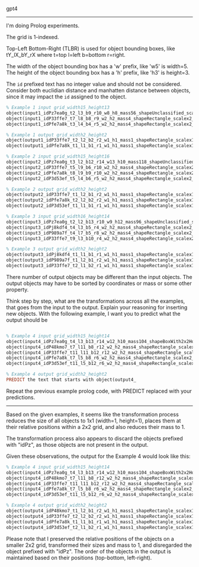 gpt4

---

I'm doing Prolog experiments.


The grid is 1-indexed.


Top-Left Bottom-Right (TLBR) is used for object bounding boxes, like tY_lX_bY_rX where t=top l=left b=bottom r=right.


The width of the object bounding box has a 'w' prefix, like 'w5' is width=5.
The height of the object bounding box has a 'h' prefix, like 'h3' is height=3.


The `id` prefixed text has no integer value and should not be considered.
Consider both euclidian distance and manhatten distance between objects, since it may impact the `id` assigned to the object.


```prolog
% Example 1 input grid_width15_height13
object(input1_idPz7ea0g_t2_l3_b9_r10_w8_h8_mass56_shapeUnclassified_scaleUnknown, transform(rot0_rot180_flip90_flip270)).
object(input1_idP33ffe7_t7_l8_b8_r9_w2_h2_mass4_shapeRectangle_scalex2_scaley2, transform(all)).
object(input1_idPfe7a8k_t3_l4_b4_r5_w2_h2_mass4_shapeRectangle_scalex2_scaley2, transform(all)).

% Example 1 output grid_width2_height2
object(output1_idP33ffe7_t2_l2_b2_r2_w1_h1_mass1_shapeRectangle_scalex1_scaley1, transform(all)).
object(output1_idPfe7a8k_t1_l1_b1_r1_w1_h1_mass1_shapeRectangle_scalex1_scaley1, transform(all)).

% Example 2 input grid_width15_height16
object(input2_idPz7ea0g_t3_l2_b12_r14_w13_h10_mass118_shapeUnclassified_scaleUnknown, transform(rot0_flip90)).
object(input2_idP33ffe7_t5_l9_b6_r10_w2_h2_mass4_shapeRectangle_scalex2_scaley2, transform(all)).
object(input2_idPfe7a8k_t8_l9_b9_r10_w2_h2_mass4_shapeRectangle_scalex2_scaley2, transform(all)).
object(input2_idP3d53ef_t5_l4_b6_r5_w2_h2_mass4_shapeRectangle_scalex2_scaley2, transform(all)).

% Example 2 output grid_width2_height2
object(output2_idP33ffe7_t1_l2_b1_r2_w1_h1_mass1_shapeRectangle_scalex1_scaley1, transform(all)).
object(output2_idPfe7a8k_t2_l2_b2_r2_w1_h1_mass1_shapeRectangle_scalex1_scaley1, transform(all)).
object(output2_idP3d53ef_t1_l1_b1_r1_w1_h1_mass1_shapeRectangle_scalex1_scaley1, transform(all)).

% Example 3 input grid_width16_height14
object(input3_idPz7ea0g_t2_l2_b13_r10_w9_h12_mass96_shapeUnclassified_scaleUnknown, transform(rot90_flip)).
object(input3_idPj8kdf4_t4_l3_b5_r4_w2_h2_mass4_shapeRectangle_scalex2_scaley2, transform(all)).
object(input3_idP989a7f_t4_l7_b5_r8_w2_h2_mass4_shapeRectangle_scalex2_scaley2, transform(all)).
object(input3_idP33ffe7_t9_l3_b10_r4_w2_h2_mass4_shapeRectangle_scalex2_scaley2, transform(all)).

% Example 3 output grid_width2_height2
object(output3_idPj8kdf4_t1_l1_b1_r1_w1_h1_mass1_shapeRectangle_scalex1_scaley1, transform(all)).
object(output3_idP989a7f_t1_l2_b1_r2_w1_h1_mass1_shapeRectangle_scalex1_scaley1, transform(all)).
object(output3_idP33ffe7_t2_l1_b2_r1_w1_h1_mass1_shapeRectangle_scalex1_scaley1, transform(all)).
```
There number of output objects may be different than the input objects.
The output objects may have to be sorted by coordinates or mass or some other property.


Think step by step, what are the transformations across all the examples, that goes from the input to the output. Explain your reasoning for inserting new objects.
With the following example, I want you to predict what the output should be


```prolog

% Example 4 input grid_width15_height14
object(input4_idPz7ea0g_t4_l3_b13_r14_w12_h10_mass104_shapeBoxWith2x2Holes_scaleUnknown, transform(all)).
object(input4_idP48kmo7_t7_l11_b8_r12_w2_h2_mass4_shapeRectangle_scalex2_scaley2, transform(all)).
object(input4_idP33ffe7_t11_l11_b12_r12_w2_h2_mass4_shapeRectangle_scalex2_scaley2, transform(all)).
object(input4_idPfe7a8k_t7_l5_b8_r6_w2_h2_mass4_shapeRectangle_scalex2_scaley2, transform(all)).
object(input4_idP3d53ef_t11_l5_b12_r6_w2_h2_mass4_shapeRectangle_scalex2_scaley2, transform(all)).

% Example 4 output grid_width2_height2
PREDICT the text that starts with object(output4_
```
Repeat the previous example prolog code, with PREDICT replaced with your predictions.

---

Based on the given examples, it seems like the transformation process reduces the size of all objects to 1x1 (width=1, height=1), places them at their relative positions within a 2x2 grid, and also reduces their mass to 1.

The transformation process also appears to discard the objects prefixed with "idPz", as those objects are not present in the output.

Given these observations, the output for the Example 4 would look like this:

```prolog
% Example 4 input grid_width15_height14
object(input4_idPz7ea0g_t4_l3_b13_r14_w12_h10_mass104_shapeBoxWith2x2Holes_scaleUnknown, transform(all)).
object(input4_idP48kmo7_t7_l11_b8_r12_w2_h2_mass4_shapeRectangle_scalex2_scaley2, transform(all)).
object(input4_idP33ffe7_t11_l11_b12_r12_w2_h2_mass4_shapeRectangle_scalex2_scaley2, transform(all)).
object(input4_idPfe7a8k_t7_l5_b8_r6_w2_h2_mass4_shapeRectangle_scalex2_scaley2, transform(all)).
object(input4_idP3d53ef_t11_l5_b12_r6_w2_h2_mass4_shapeRectangle_scalex2_scaley2, transform(all)).

% Example 4 output grid_width2_height2
object(output4_idP48kmo7_t1_l2_b1_r2_w1_h1_mass1_shapeRectangle_scalex1_scaley1, transform(all)).
object(output4_idP33ffe7_t2_l2_b2_r2_w1_h1_mass1_shapeRectangle_scalex1_scaley1, transform(all)).
object(output4_idPfe7a8k_t1_l1_b1_r1_w1_h1_mass1_shapeRectangle_scalex1_scaley1, transform(all)).
object(output4_idP3d53ef_t2_l1_b2_r1_w1_h1_mass1_shapeRectangle_scalex1_scaley1, transform(all)).
```

Please note that I preserved the relative positions of the objects on a smaller 2x2 grid, transformed their sizes and mass to 1, and disregarded the object prefixed with "idPz". The order of the objects in the output is maintained based on their positions (top-bottom, left-right).

